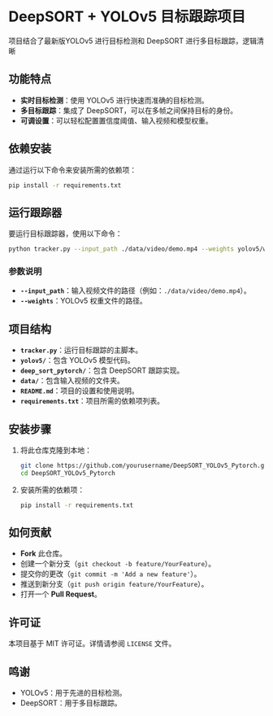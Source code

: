 # DeepSORT + YOLOv5 目标跟踪项目

项目结合了最新版YOLOv5 进行目标检测和 DeepSORT 进行多目标跟踪，逻辑清晰

## 功能特点
- **实时目标检测**：使用 YOLOv5 进行快速而准确的目标检测。
- **多目标跟踪**：集成了 DeepSORT，可以在多帧之间保持目标的身份。
- **可调设置**：可以轻松配置置信度阈值、输入视频和模型权重。

## 依赖安装
通过运行以下命令来安装所需的依赖项：
```sh
pip install -r requirements.txt
```

## 运行跟踪器
要运行目标跟踪器，使用以下命令：
```sh
python tracker.py --input_path ./data/video/demo.mp4 --weights yolov5/weights/best.pt
```
### 参数说明
- **`--input_path`**：输入视频文件的路径（例如：`./data/video/demo.mp4`）。
- **`--weights`**：YOLOv5 权重文件的路径。

## 项目结构
- **`tracker.py`**：运行目标跟踪的主脚本。
- **`yolov5/`**：包含 YOLOv5 模型代码。
- **`deep_sort_pytorch/`**：包含 DeepSORT 跟踪实现。
- **`data/`**：包含输入视频的文件夹。
- **`README.md`**：项目的设置和使用说明。
- **`requirements.txt`**：项目所需的依赖项列表。

## 安装步骤
1. 将此仓库克隆到本地：
   ```sh
   git clone https://github.com/yourusername/DeepSORT_YOLOv5_Pytorch.git
   cd DeepSORT_YOLOv5_Pytorch
   ```
2. 安装所需的依赖项：
   ```sh
   pip install -r requirements.txt
   ```

## 如何贡献
- **Fork** 此仓库。
- 创建一个新分支（`git checkout -b feature/YourFeature`）。
- 提交你的更改（`git commit -m 'Add a new feature'`）。
- 推送到新分支（`git push origin feature/YourFeature`）。
- 打开一个 **Pull Request**。

## 许可证
本项目基于 MIT 许可证。详情请参阅 `LICENSE` 文件。

## 鸣谢
- YOLOv5：用于先进的目标检测。
- DeepSORT：用于多目标跟踪。

